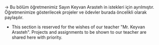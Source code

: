 -> Bu bölüm öğretmenimiz Sayın Keyvan Arasteh in istekleri için ayrılmıştır. Öğretmenimize gösterilecek projeler ve ödevler burada öncelikli olarak paylaşılır.
- This section is reserved for the wishes of our teacher "Mr. Keyvan Arasteh". Projects and assignments to be shown to our teacher are shared here with priority.